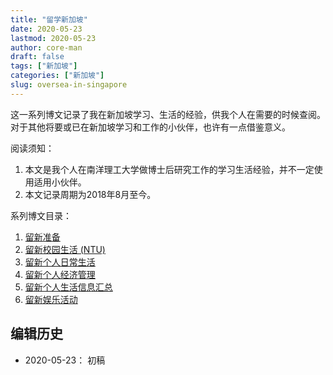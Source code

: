 ```yaml
---
title: "留学新加坡"
date: 2020-05-23
lastmod: 2020-05-23
author: core-man
draft: false
tags: ["新加坡"]
categories: ["新加坡"]
slug: oversea-in-singapore
---
```


这一系列博文记录了我在新加坡学习、生活的经验，供我个人在需要的时候查阅。对于其他将要或已在新加坡学习和工作的小伙伴，也许有一点借鉴意义。

阅读须知：
1. 本文是我个人在南洋理工大学做博士后研究工作的学习生活经验，并不一定使用适用小伙伴。
2. 本文记录周期为2018年8月至今。

系列博文目录：
1. [留新准备](../singapore-preparation/)
2. [留新校园生活 (NTU)](../ntu-campus/)
3. [留新个人日常生活](../singapore-life/)
4. [留新个人经济管理](../singapore-economy/)
5. [留新个人生活信息汇总](../singapore-info-collection/)
6. [留新娱乐活动](../singapore-recreation/)


## 编辑历史

- 2020-05-23： 初稿

